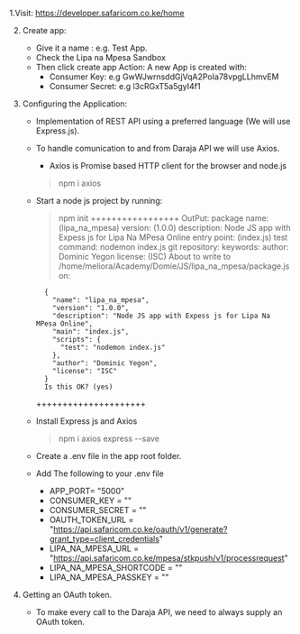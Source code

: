 1.Visit: https://developer.safaricom.co.ke/home

2. Create app:
    - Give it a name : e.g. Test App.
    - Check the Lipa na Mpesa Sandbox
    - Then click create app
 Action:
    A new App is created with:
        - Consumer Key: e.g GwWJwrnsddGjVqA2PoIa78vpgLLhmvEM
        - Consumer Secret: e.g l3cRGxT5a5gyI4f1

3. Configuring the Application:
    - Implementation of REST API using a preferred language (We will use Express.js).
    - To handle comunication to and from Daraja API we will use Axios.
        + Axios is Promise based HTTP client for the browser and node.js
        > npm i axios

    - Start a node js project by running:
        > npm init
        +++++++++++++++++
        OutPut:
            package name: (lipa_na_mpesa) 
            version: (1.0.0) 
            description: Node JS app with Expess js for Lipa Na MPesa Online
            entry point: (index.js) 
            test command: nodemon index.js
            git repository: 
            keywords: 
            author: Dominic Yegon
            license: (ISC) 
            About to write to /home/meliora/Academy/Domie/JS/lipa_na_mpesa/package.json:

            {
              "name": "lipa_na_mpesa",
              "version": "1.0.0",
              "description": "Node JS app with Expess js for Lipa Na MPesa Online",
              "main": "index.js",
              "scripts": {
                "test": "nodemon index.js"
              },
              "author": "Dominic Yegon",
              "license": "ISC"
            }  
            Is this OK? (yes)
        +++++++++++++++++++++

    - Install Express js and Axios
        > npm i axios express --save
    - Create a .env file in the app root folder.
    - Add The following to your .env file
        + APP_PORT= "5000"
        + CONSUMER_KEY = ""
        + CONSUMER_SECRET = ""
        + OAUTH_TOKEN_URL = "https://api.safaricom.co.ke/oauth/v1/generate?grant_type=client_credentials"
        + LIPA_NA_MPESA_URL = "https://api.safaricom.co.ke/mpesa/stkpush/v1/processrequest"
        + LIPA_NA_MPESA_SHORTCODE = ""
        + LIPA_NA_MPESA_PASSKEY = ""
    

4. Getting an OAuth token.
    - To make every call to the Daraja API, we need to always supply an OAuth token. 